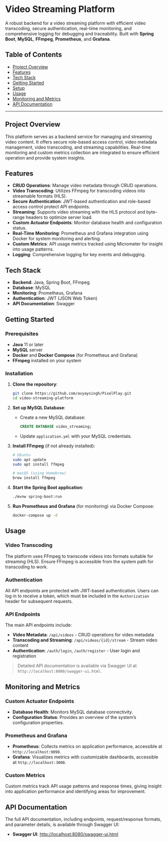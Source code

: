 
# Video Streaming Platform

A robust backend for a video streaming platform with efficient video transcoding, secure authentication, real-time monitoring, and comprehensive logging for debugging and traceability. Built with **Spring Boot**, **MySQL**, **FFmpeg**, **Prometheus**, and **Grafana**.

## Table of Contents
- [Project Overview](#project-overview)
- [Features](#features)
- [Tech Stack](#tech-stack)
- [Getting Started](#getting-started)
- [Setup](#setup)
- [Usage](#usage)
- [Monitoring and Metrics](#monitoring-and-metrics)
- [API Documentation](#api-documentation)

---

## Project Overview

This platform serves as a backend service for managing and streaming video content. It offers secure role-based access control, video metadata management, video transcoding, and streaming capabilities. Real-time monitoring and custom metrics collection are integrated to ensure efficient operation and provide system insights.

## Features

- **CRUD Operations**: Manage video metadata through CRUD operations.
- **Video Transcoding**: Utilizes FFmpeg for transcoding videos into streamable formats (HLS).
- **Secure Authentication**: JWT-based authentication and role-based access control protect API endpoints.
- **Streaming**: Supports video streaming with the HLS protocol and byte-range headers to optimize server load.
- **Custom Actuator Endpoints**: Monitor database health and configuration status.
- **Real-Time Monitoring**: Prometheus and Grafana integration using Docker for system monitoring and alerting.
- **Custom Metrics**: API usage metrics tracked using Micrometer for insight into usage patterns.
- **Logging**: Comprehensive logging for key events and debugging.

## Tech Stack

- **Backend**: Java, Spring Boot, FFmpeg
- **Database**: MySQL
- **Monitoring**: Prometheus, Grafana
- **Authentication**: JWT (JSON Web Token)
- **API Documentation**: Swagger

## Getting Started

### Prerequisites

- **Java** 11 or later
- **MySQL** server
- **Docker** and **Docker Compose** (for Prometheus and Grafana)
- **FFmpeg** installed on your system

### Installation

1. **Clone the repository**:
   ```bash
   git clone https://github.com/avyaysingh/PixelPlay.git
   cd video-streaming-platform
   ```

2. **Set up MySQL Database**:
   - Create a new MySQL database:
     ```sql
     CREATE DATABASE video_streaming;
     ```
   - Update `application.yml` with your MySQL credentials.

3. **Install FFmpeg** (if not already installed):
   ```bash
   # Ubuntu
   sudo apt update
   sudo apt install ffmpeg

   # macOS (using Homebrew)
   brew install ffmpeg
   ```

4. **Start the Spring Boot application**:
   ```bash
   ./mvnw spring-boot:run
   ```

5. **Run Prometheus and Grafana** (for monitoring) via Docker Compose:
   ```bash
   docker-compose up -d
   ```

## Usage

### Video Transcoding

The platform uses FFmpeg to transcode videos into formats suitable for streaming (HLS). Ensure FFmpeg is accessible from the system path for transcoding to work.

### Authentication

All API endpoints are protected with JWT-based authentication. Users can log in to receive a token, which must be included in the `Authorization` header for subsequent requests.

### API Endpoints

The main API endpoints include:

- **Video Metadata**: `/api/videos` - CRUD operations for video metadata
- **Transcoding and Streaming**: `/api/videos/{id}/stream` - Stream video content
- **Authentication**: `/auth/login`, `/auth/register` - User login and registration

> Detailed API documentation is available via Swagger UI at `http://localhost:8080/swagger-ui.html`.

## Monitoring and Metrics

### Custom Actuator Endpoints

- **Database Health**: Monitors MySQL database connectivity.
- **Configuration Status**: Provides an overview of the system’s configuration properties.

### Prometheus and Grafana

- **Prometheus**: Collects metrics on application performance, accessible at `http://localhost:9090`.
- **Grafana**: Visualizes metrics with customizable dashboards, accessible at `http://localhost:3000`.

### Custom Metrics

Custom metrics track API usage patterns and response times, giving insight into application performance and identifying areas for improvement.

## API Documentation

The full API documentation, including endpoints, request/response formats, and parameter details, is available through Swagger UI:

- **Swagger UI**: [http://localhost:8080/swagger-ui.html](http://localhost:8080/swagger-ui.html)
